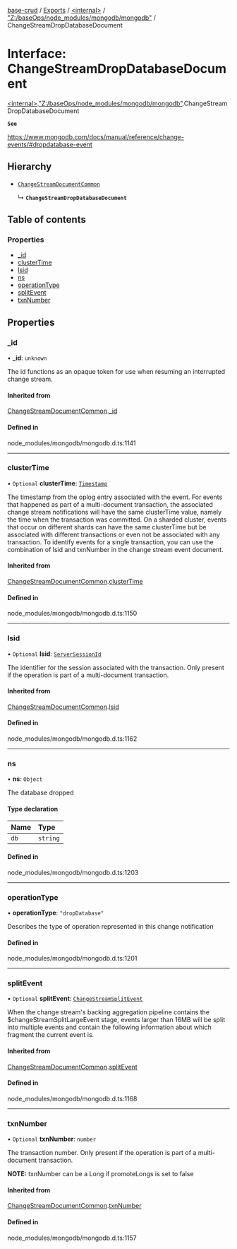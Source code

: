 [base-crud](../README.md) / [Exports](../modules.md) / [\<internal\>](../modules/internal_.md) / ["Z:/baseOps/node\_modules/mongodb/mongodb"](../modules/internal_._Z__baseOps_node_modules_mongodb_mongodb_.md) / ChangeStreamDropDatabaseDocument

# Interface: ChangeStreamDropDatabaseDocument

[\<internal\>](../modules/internal_.md).["Z:/baseOps/node\_modules/mongodb/mongodb"](../modules/internal_._Z__baseOps_node_modules_mongodb_mongodb_.md).ChangeStreamDropDatabaseDocument

**`See`**

https://www.mongodb.com/docs/manual/reference/change-events/#dropdatabase-event

## Hierarchy

- [`ChangeStreamDocumentCommon`](internal_._Z__baseOps_node_modules_mongodb_mongodb_.ChangeStreamDocumentCommon.md)

  ↳ **`ChangeStreamDropDatabaseDocument`**

## Table of contents

### Properties

- [\_id](internal_._Z__baseOps_node_modules_mongodb_mongodb_.ChangeStreamDropDatabaseDocument.md#_id)
- [clusterTime](internal_._Z__baseOps_node_modules_mongodb_mongodb_.ChangeStreamDropDatabaseDocument.md#clustertime)
- [lsid](internal_._Z__baseOps_node_modules_mongodb_mongodb_.ChangeStreamDropDatabaseDocument.md#lsid)
- [ns](internal_._Z__baseOps_node_modules_mongodb_mongodb_.ChangeStreamDropDatabaseDocument.md#ns)
- [operationType](internal_._Z__baseOps_node_modules_mongodb_mongodb_.ChangeStreamDropDatabaseDocument.md#operationtype)
- [splitEvent](internal_._Z__baseOps_node_modules_mongodb_mongodb_.ChangeStreamDropDatabaseDocument.md#splitevent)
- [txnNumber](internal_._Z__baseOps_node_modules_mongodb_mongodb_.ChangeStreamDropDatabaseDocument.md#txnnumber)

## Properties

### \_id

• **\_id**: `unknown`

The id functions as an opaque token for use when resuming an interrupted
change stream.

#### Inherited from

[ChangeStreamDocumentCommon](internal_._Z__baseOps_node_modules_mongodb_mongodb_.ChangeStreamDocumentCommon.md).[_id](internal_._Z__baseOps_node_modules_mongodb_mongodb_.ChangeStreamDocumentCommon.md#_id)

#### Defined in

node_modules/mongodb/mongodb.d.ts:1141

___

### clusterTime

• `Optional` **clusterTime**: [`Timestamp`](../classes/internal_._Z__baseOps_node_modules_mongodb_mongodb_.BSON.Timestamp.md)

The timestamp from the oplog entry associated with the event.
For events that happened as part of a multi-document transaction, the associated change stream
notifications will have the same clusterTime value, namely the time when the transaction was committed.
On a sharded cluster, events that occur on different shards can have the same clusterTime but be
associated with different transactions or even not be associated with any transaction.
To identify events for a single transaction, you can use the combination of lsid and txnNumber in the change stream event document.

#### Inherited from

[ChangeStreamDocumentCommon](internal_._Z__baseOps_node_modules_mongodb_mongodb_.ChangeStreamDocumentCommon.md).[clusterTime](internal_._Z__baseOps_node_modules_mongodb_mongodb_.ChangeStreamDocumentCommon.md#clustertime)

#### Defined in

node_modules/mongodb/mongodb.d.ts:1150

___

### lsid

• `Optional` **lsid**: [`ServerSessionId`](../modules/internal_._Z__baseOps_node_modules_mongodb_mongodb_.md#serversessionid)

The identifier for the session associated with the transaction.
Only present if the operation is part of a multi-document transaction.

#### Inherited from

[ChangeStreamDocumentCommon](internal_._Z__baseOps_node_modules_mongodb_mongodb_.ChangeStreamDocumentCommon.md).[lsid](internal_._Z__baseOps_node_modules_mongodb_mongodb_.ChangeStreamDocumentCommon.md#lsid)

#### Defined in

node_modules/mongodb/mongodb.d.ts:1162

___

### ns

• **ns**: `Object`

The database dropped

#### Type declaration

| Name | Type |
| :------ | :------ |
| `db` | `string` |

#### Defined in

node_modules/mongodb/mongodb.d.ts:1203

___

### operationType

• **operationType**: ``"dropDatabase"``

Describes the type of operation represented in this change notification

#### Defined in

node_modules/mongodb/mongodb.d.ts:1201

___

### splitEvent

• `Optional` **splitEvent**: [`ChangeStreamSplitEvent`](internal_._Z__baseOps_node_modules_mongodb_mongodb_.ChangeStreamSplitEvent.md)

When the change stream's backing aggregation pipeline contains the $changeStreamSplitLargeEvent
stage, events larger than 16MB will be split into multiple events and contain the
following information about which fragment the current event is.

#### Inherited from

[ChangeStreamDocumentCommon](internal_._Z__baseOps_node_modules_mongodb_mongodb_.ChangeStreamDocumentCommon.md).[splitEvent](internal_._Z__baseOps_node_modules_mongodb_mongodb_.ChangeStreamDocumentCommon.md#splitevent)

#### Defined in

node_modules/mongodb/mongodb.d.ts:1168

___

### txnNumber

• `Optional` **txnNumber**: `number`

The transaction number.
Only present if the operation is part of a multi-document transaction.

**NOTE:** txnNumber can be a Long if promoteLongs is set to false

#### Inherited from

[ChangeStreamDocumentCommon](internal_._Z__baseOps_node_modules_mongodb_mongodb_.ChangeStreamDocumentCommon.md).[txnNumber](internal_._Z__baseOps_node_modules_mongodb_mongodb_.ChangeStreamDocumentCommon.md#txnnumber)

#### Defined in

node_modules/mongodb/mongodb.d.ts:1157
